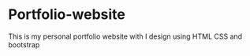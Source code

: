 # Portfolio-website
This is my personal portfolio website with I design using HTML CSS and bootstrap
